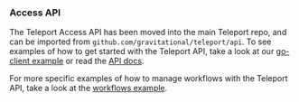 ### Access API

The Teleport Access API has been moved into the main Teleport repo, and can be imported from `github.com/gravitational/teleport/api`. To see examples of how to get started with the Teleport API, take a look at our [go-client example](https://github.com/gravitational/teleport/tree/master/examples/go-client) or read the [API docs](https://goteleport.com/docs/api/introduction/).

For more specific examples of how to manage workflows with the Teleport API, take a look at the [workflows example](https://github.com/gravitational/teleport/tree/master/examples/workflows).
